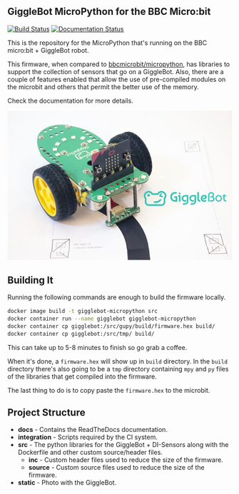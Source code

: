 ## GiggleBot MicroPython for the BBC Micro:bit 
[![Build Status](https://travis-ci.org/RobertLucian/micropython-gigglebot.svg?branch=master)](https://travis-ci.org/RobertLucian/micropython-gigglebot) [![Documentation Status](https://readthedocs.org/projects/gigglebot-dev/badge/?version=develop)](https://gigglebot-dev.readthedocs.io/en/develop/?badge=develop)

This is the repository for the MicroPython that's running on the BBC micro:bit + GiggleBot robot.

This firmware, when compared to [bbcmicrobit/micropython](https://github.com/bbcmicrobit/micropython), has libraries to support the collection of sensors that go on a GiggleBot. Also, there are a couple of features enabled that allow the use of pre-compiled modules on the microbit and others that permit the better use of the memory.

Check the documentation for more details.

![](docs/source/_static/images/GiggleBot-Line_Follower_900x.png)

## Building It

Running the following commands are enough to build the firmware locally.
```bash
docker image build -t gigglebot-micropython src
docker container run --name gigglebot gigglebot-micropython
docker container cp gigglebot:/src/gupy/build/firmware.hex build/
docker container cp gigglebot:/src/tmp/ build/
```

This can take up to 5-8 minutes to finish so go grab a coffee. 

When it's done, a `firmware.hex` will show up in `build` directory. In the `build` directory there's also going to be a `tmp` directory containing `mpy` and `py` files of the libraries that get compiled into the firmware.

The last thing to do is to copy paste the `firmware.hex` to the microbit. 

## Project Structure

* **docs** - Contains the ReadTheDocs documentation.
* **integration** - Scripts required by the CI system.
* **src** - The python libraries for the GiggleBot + DI-Sensors along with the Dockerfile and other custom source/header files.
    * **inc** - Custom header files used to reduce the size of the firmware.
    * **source** - Custom source files used to reduce the size of the firmware.
* **static** - Photo with the GiggleBot.